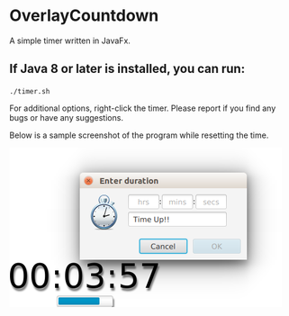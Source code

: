 # OverlayCountdown
A simple timer written in JavaFx.

## If Java 8 or later is installed, you can run:

`./timer.sh`

For additional options, right-click the timer.
Please report if you find any bugs or have any suggestions.

Below is a sample screenshot of the program while resetting the time.

![Screenshot](https://github.com/heySourabh/OverlayCountdown/blob/master/Screenshot_Timer.png)

